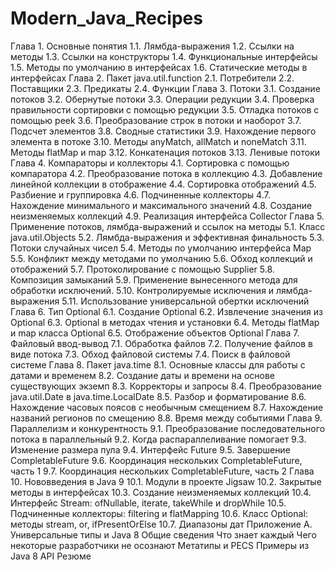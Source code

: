 # Modern_Java_Recipes
Глава 1. Основные понятия 
1.1. Лямбда-выражения 
1.2. Ссылки на методы 
1.3. Ссылки на конструкторы 
1.4. Функциональные интерфейсы 
1.5. Методы по умолчанию в интерфейсах 
1.6. Статические методы в интерфейсах 
Глава 2. Пакет java.util.function 
2.1. Потребители 
2.2. Поставщики 
2.3. Предикаты 
2.4. Функции 
Глава 3. Потоки 
3.1. Создание потоков 
3.2. Обернутые потоки 
3.3. Операции редукции 
3.4. Проверка правильности сортировки с помощью редукции
3.5. Отладка потоков с помощью peek 
3.6. Преобразование строк в потоки и наоборот 
3.7. Подсчет элементов 
3.8. Сводные статистики 
3.9. Нахождение первого элемента в потоке 
3.10. Методы anyMatch, allMatch и noneMatch 
3.11. Методы flatMap и map 
3.12. Конкатенация потоков 
3.13. Ленивые потоки 
Глава 4. Компараторы и коллекторы 
4.1. Сортировка с помощью компаратора 
4.2. Преобразование потока в коллекцию 
4.3. Добавление линейной коллекции в отображение 
4.4. Сортировка отображений 
4.5. Разбиение и группировка 
4.6. Подчиненные коллекторы 
4.7. Нахождение минимального и максимального значений 
4.8. Создание неизменяемых коллекций 
4.9. Реализация интерфейса Collector 
Глава 5. Применение потоков, лямбда-выражений
и ссылок на методы 
5.1. Класс java.util.Objects 
5.2. Лямбда-выражения и эффективная финальность 
5.3. Потоки случайных чисел 
5.4. Методы по умолчанию интерфейса Map 
5.5. Конфликт между методами по умолчанию 
5.6. Обход коллекций и отображений 
5.7. Протоколирование с помощью Supplier 
5.8. Композиция замыканий 
5.9. Применение вынесенного метода для обработки исключений.
5.10. Контролируемые исключения и лямбда-выражения 
5.11. Использование универсальной обертки исключений 
Глава 6. Тип Optional 
6.1. Создание Optional 
6.2. Извлечение значения из Optional 
6.3. Optional в методах чтения и установки 
6.4. Методы flatMap и map класса Optional 
6.5. Отображение объектов Optional 
Глава 7. Файловый ввод-вывод 
7.1. Обработка файлов 
7.2. Получение файлов в виде потока 
7.3. Обход файловой системы 
7.4. Поиск в файловой системе 
Глава 8. Пакет java.time 
8.1. Основные классы для работы с датами и временем 
8.2. Создание даты и времени на основе существующих экземп
8.3. Корректоры и запросы 
8.4. Преобразование java.util.Date в java.time.LocalDate 
8.5. Разбор и форматирование 
8.6. Нахождение часовых поясов с необычным смещением 
8.7. Нахождение названий регионов по смещению 
8.8. Время между событиями 
Глава 9. Параллелизм и конкурентность 
9.1. Преобразование последовательного потока в параллельный 
9.2. Когда распараллеливание помогает 
9.3. Изменение размера пула 
9.4. Интерфейс Future 
9.5. Завершение CompletableFuture 
9.6. Координация нескольких CompletableFuture, часть 1 
9.7. Координация нескольких CompletableFuture, часть 2 
Глава 10. Нововведения в Java 9 
10.1. Модули в проекте Jigsaw 
10.2. Закрытые методы в интерфейсах 
10.3. Создание неизменяемых коллекций 
10.4. Интерфейс Stream: ofNullable, iterate, takeWhile и dropWhile 
10.5. Подчиненные коллекторы: filtering и flatMapping 
10.6. Класс Optional: методы stream, or, ifPresentOrElse 
10.7. Диапазоны дат 
Приложение А. Универсальные типы и Java 8 
Общие сведения 
Что знает каждый 
Чего некоторые разработчики не осознают 
Метатипы и PECS 
Примеры из Java 8 API 
Резюме 
